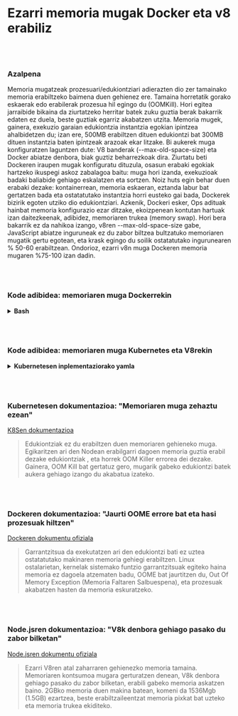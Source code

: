 # Ezarri memoria mugak Docker eta v8 erabiliz

<br/><br/>

### Azalpena

Memoria mugatzeak prozesuari/edukiontziari adierazten dio zer tamainako memoria erabiltzeko baimena duen gehienez ere. Tamaina horretatik gorako eskaerak edo erabilerak prozesua hil egingo du (OOMKill). Hori egitea jarraibide bikaina da ziurtatzeko herritar batek zuku guztia berak bakarrik edaten ez duela, beste guztiak egarriz akabatzen utzita. Memoria mugek, gainera, exekuzio garaian edukiontzia instantzia egokian ipintzea ahalbidetzen du; izan ere, 500MB erabiltzen dituen edukiontzi bat 300MB dituen instantzia baten ipintzeak arazoak ekar litzake. Bi aukerek muga konfiguratzen laguntzen dute: V8 banderak (--max-old-space-size) eta Docker abiatze denbora, biak guztiz beharrezkoak dira. Ziurtatu beti Dockeren iraupen mugak konfiguratu dituzula, osasun erabaki egokiak hartzeko ikuspegi askoz zabalagoa baitu: muga hori izanda, exekuzioak badaki baliabide gehiago eskalatzen eta sortzen. Noiz huts egin behar duen erabaki dezake: kontainerrean, memoria eskaeran, eztanda labur bat gertatzen bada eta ostatatutako instantzia horri eusteko gai bada, Dockerek bizirik egoten utziko dio edukiontziari. Azkenik, Dockeri esker, Ops adituak hainbat memoria konfigurazio ezar ditzake, ekoizpenean kontutan hartuak izan daitezkeenak, adibidez, memoriaren trukea (memory swap). Hori bera bakarrik ez da nahikoa izango, v8ren --max-old-space-size gabe, JavaScript abiatze inguruneak ez du zabor biltzea bultzatuko memoriaren mugatik gertu egotean, eta krask egingo du soilik ostatatutako ingurunearen % 50-60 erabiltzean. Ondorioz, ezarri v8n muga Dockeren memoria mugaren %75-100 izan dadin.

<br/><br/>

### Kode adibidea: memoriaren muga Dockerrekin

<details>
<summary><strong>Bash</strong></summary>

```bash
docker run --memory 512m nire-node-aplikazioa
```

</details>

<br/><br/>

### Kode adibidea: memoriaren muga Kubernetes eta V8rekin

<details>
<summary><strong>Kubernetesen inplementaziorako yamla</strong></summary>

```yml
apiVersion: v1
kind: Pod
metadata:
  name: nire-node-aplikazioa
spec:
  containers:
  - name: nire-node-aplikazioa
    image: nire-node-aplikazioa
    resources:
      requests:
        memory: "400Mi"
      limits:
        memory: "500Mi"
    command: ["node index.js --max-old-space-size=350"]
```

</details>

<br/><br/>

### Kubernetesen dokumentazioa: "Memoriaren muga zehaztu ezean"

[K8Sen dokumentazioa](https://kubernetes.io/docs/tasks/configure-pod-container/assign-memory-resource/)

> Edukiontziak ez du erabiltzen duen memoriaren gehieneko muga. Egikaritzen ari den Nodean erabilgarri dagoen memoria guztia erabil dezake edukiontziak , eta horrek OOM Killer errorea dei dezake. Gainera, OOM Kill bat gertatuz gero, mugarik gabeko edukiontzi batek aukera gehiago izango du akabatua izateko.

<br/><br/>

### Dockeren dokumentazioa: "Jaurti OOME errore bat eta hasi prozesuak hiltzen"

[Dockeren dokumentu ofiziala](https://docs.docker.com/config/containers/resource_constraints/)

> Garrantzitsua da exekutatzen ari den edukiontzi bati ez uztea ostatatutako makinaren memoria gehiegi erabiltzen. Linux ostalarietan, kernelak sistemako funtzio garrantzitsuak egiteko haina memoria ez dagoela atzematen badu, OOME bat jaurtitzen du, Out Of Memory Exception (Memoria Faltaren Salbuespena), eta prozesuak akabatzen hasten da memoria eskuratzeko.

<br/><br/>

### Node.jsren dokumentazioa: "V8k denbora gehiago pasako du zabor bilketan"

[Node.jsren dokumentu ofiziala](https://nodejs.org/api/cli.html#cli_max_old_space_size_size_in_megabytes)

> Ezarri V8ren atal zaharraren gehienezko memoria tamaina. Memoriaren kontsumoa mugara gerturatzen denean, V8k denbora gehiago pasako du zabor bilketan, erabili gabeko memoria askatzen baino. 2GBko memoria duen makina batean, komeni da 1536Mgb (1.5GB) ezartzea, beste erabiltzaileentzat memoria pixkat bat uzteko eta memoria trukea ekiditeko.
